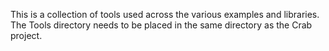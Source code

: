 This is a collection of tools used across the various examples and libraries.
The Tools directory needs to be placed in the same directory as the Crab project.
